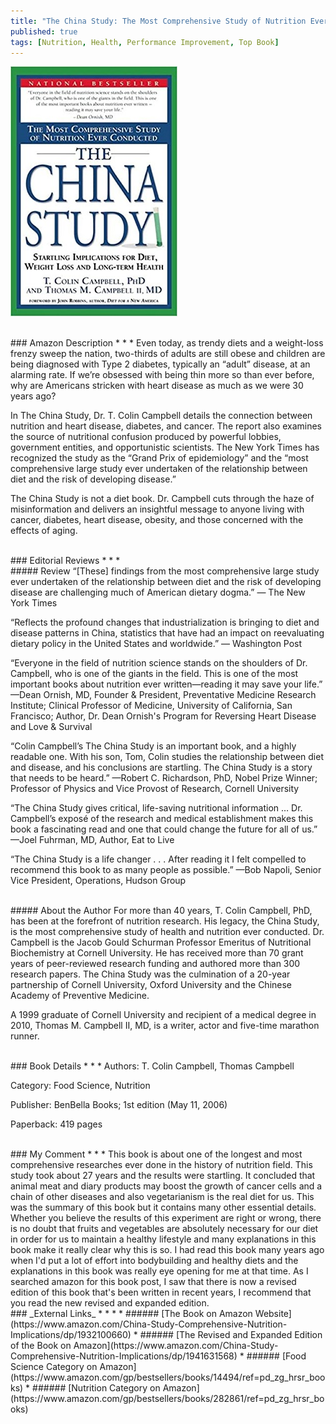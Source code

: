 ```yaml
---
title: "The China Study: The Most Comprehensive Study of Nutrition Ever Conducted And the Startling Implications for Diet, Weight Loss, And Long-term Health"
published: true
tags: [Nutrition, Health, Performance Improvement, Top Book]
---
```


![](/books/assets/the_china_study.jpg)

<br>
### Amazon Description
* * *
Even today, as trendy diets and a weight-loss frenzy sweep the nation, two-thirds of adults are still obese and children are being diagnosed with Type 2 diabetes, typically an “adult” disease, at an alarming rate. If we’re obsessed with being thin more so than ever before, why are Americans stricken with heart disease as much as we were 30 years ago?

In The China Study, Dr. T. Colin Campbell details the connection between nutrition and heart disease, diabetes, and cancer. The report also examines the source of nutritional confusion produced by powerful lobbies, government entities, and opportunistic scientists. The New York Times has recognized the study as the “Grand Prix of epidemiology” and the “most comprehensive large study ever undertaken of the relationship between diet and the risk of developing disease.”

The China Study is not a diet book. Dr. Campbell cuts through the haze of misinformation and delivers an insightful message to anyone living with cancer, diabetes, heart disease, obesity, and those concerned with the effects of aging.

<br>
### Editorial Reviews
* * *
<br>
##### Review
“[These] findings from the most comprehensive large study ever undertaken of the relationship between diet and the risk of developing disease are challenging much of American dietary dogma.”
— The New York Times

“Reflects the profound changes that industrialization is bringing to diet and disease patterns in China, statistics that have had an impact on reevaluating dietary policy in the United States and worldwide.”
— Washington Post

“Everyone in the field of nutrition science stands on the shoulders of Dr. Campbell, who is one of the giants in the field. This is one of the most important books about nutrition ever written—reading it may save your life.”
—Dean Ornish, MD, Founder & President, Preventative Medicine Research Institute; Clinical Professor of Medicine, University of California, San Francisco; Author, Dr. Dean Ornish's Program for Reversing Heart Disease and Love & Survival

“Colin Campbell’s The China Study is an important book, and a highly readable one. With his son, Tom, Colin studies the relationship between diet and disease, and his conclusions are startling. The China Study is a story that needs to be heard.”
—Robert C. Richardson, PhD, Nobel Prize Winner; Professor of Physics and Vice Provost of Research, Cornell University

“The China Study gives critical, life-saving nutritional information … Dr. Campbell’s exposé of the research and medical establishment makes this book a fascinating read and one that could change the future for all of us.”
—Joel Fuhrman, MD, Author, Eat to Live

“The China Study is a life changer . . . After reading it I felt compelled to recommend this book to as many people as possible.”
—Bob Napoli, Senior Vice President, Operations, Hudson Group

<br>
##### About the Author
For more than 40 years, T. Colin Campbell, PhD, has been at the forefront of nutrition research. His legacy, the China Study, is the most comprehensive study of health and nutrition ever conducted. Dr. Campbell is the Jacob Gould Schurman Professor Emeritus of Nutritional Biochemistry at Cornell University. He has received more than 70 grant years of peer-reviewed research funding and authored more than 300 research papers. The China Study was the culmination of a 20-year partnership of Cornell University, Oxford University and the Chinese Academy of Preventive Medicine.

A 1999 graduate of Cornell University and recipient of a medical degree in 2010, Thomas M. Campbell II, MD, is a writer, actor and five-time marathon runner.

<br>
### Book Details
* * *
Authors: T. Colin Campbell, Thomas Campbell

Category: Food Science, Nutrition

Publisher: BenBella Books; 1st edition (May 11, 2006)

Paperback: 419 pages

<br>
### My Comment
* * *
This book is about one of the longest and most comprehensive researches ever done in the history of nutrition field. This study took about 27 years and the results were startling. It concluded that animal meat and diary products may boost the growth of cancer cells and a chain of other diseases and also vegetarianism is the real diet for us. This was the summary of this book but it contains many other essential details. Whether you believe the results of this experiment are right or wrong, there is no doubt that fruits and vegetables are absolutely necessary for our diet in order for us to maintain a healthy lifestyle and many explanations in this book make it really clear why this is so.
I had read this book many years ago when I'd put a lot of effort into bodybuilding and healthy diets and the explanations in this book was really eye opening for me at that time. As I searched amazon for this book post, I saw that there is now a revised edition of this book that's been written in recent years, I recommend that you read the new revised and expanded edition.

<br>
### _External Links_
* * *
* ###### [The Book on Amazon Website](https://www.amazon.com/China-Study-Comprehensive-Nutrition-Implications/dp/1932100660)
* ###### [The Revised and Expanded Edition of the Book on Amazon](https://www.amazon.com/China-Study-Comprehensive-Nutrition-Implications/dp/1941631568)
* ###### [Food Science Category on Amazon](https://www.amazon.com/gp/bestsellers/books/14494/ref=pd_zg_hrsr_books)
* ###### [Nutrition Category on Amazon](https://www.amazon.com/gp/bestsellers/books/282861/ref=pd_zg_hrsr_books)
